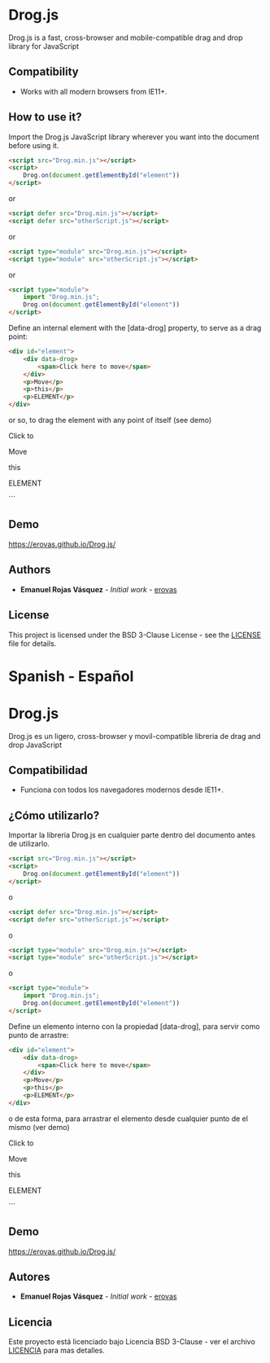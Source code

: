 # Drog.js
Drog.js is a fast, cross-browser and mobile-compatible drag and drop library for JavaScript

## Compatibility
- Works with all modern browsers from IE11+.

## How to use it?

Import the Drog.js JavaScript library wherever you want into the document before using it.

``` html
<script src="Drog.min.js"></script>
<script>
    Drog.on(document.getElementById("element"))
</script>
```

or

``` html
<script defer src="Drog.min.js"></script>
<script defer src="otherScript.js"></script>
```

or

``` html
<script type="module" src="Drog.min.js"></script>
<script type="module" src="otherScript.js"></script>
```

or

``` html
<script type="module">
    import "Drog.min.js";
    Drog.on(document.getElementById("element"))
</script>
```

Define an internal element with the [data-drog] property, to serve as a drag point:

``` html
<div id="element">
    <div data-drog>
        <span>Click here to move</span>
    </div>
    <p>Move</p>
    <p>this</p>
    <p>ELEMENT</p>
</div>
```

or so, to drag the element with any point of itself (see demo)

<div id="element">
    <div>
        <span>Click to</span>
    </div>
    <p>Move</p>
    <p>this</p>
    <p>ELEMENT</p>
</div>
```

## Demo

https://erovas.github.io/Drog.js/

## Authors

* **Emanuel Rojas Vásquez** - *Initial work* - [erovas](https://github.com/erovas)

## License

This project is licensed under the BSD 3-Clause License - see the [LICENSE](https://github.com/erovas/Drog.js/blob/main/LICENSE) file for details.

# Spanish - Español

# Drog.js
Drog.js es un ligero, cross-browser y movil-compatible libreria de drag and drop JavaScript

## Compatibilidad
- Funciona con todos los navegadores modernos desde IE11+.

## ¿Cómo utilizarlo?
Importar la libreria Drog.js en cualquier parte dentro del documento antes de utilizarlo.

``` html
<script src="Drog.min.js"></script>
<script>
    Drog.on(document.getElementById("element"))
</script>
```

o

``` html
<script defer src="Drog.min.js"></script>
<script defer src="otherScript.js"></script>
```

o

``` html
<script type="module" src="Drog.min.js"></script>
<script type="module" src="otherScript.js"></script>
```

o

``` html
<script type="module">
    import "Drog.min.js";
    Drog.on(document.getElementById("element"))
</script>
```

Define un elemento interno con la propiedad [data-drog], para servir como punto de arrastre:

``` html
<div id="element">
    <div data-drog>
        <span>Click here to move</span>
    </div>
    <p>Move</p>
    <p>this</p>
    <p>ELEMENT</p>
</div>
```

o de esta forma, para arrastrar el elemento desde cualquier punto de el mismo (ver demo)

<div id="element">
    <div>
        <span>Click to</span>
    </div>
    <p>Move</p>
    <p>this</p>
    <p>ELEMENT</p>
</div>
```

## Demo

https://erovas.github.io/Drog.js/

## Autores

* **Emanuel Rojas Vásquez** - *Initial work* - [erovas](https://github.com/erovas)

## Licencia

Este proyecto está licenciado bajo Licencia BSD 3-Clause - ver el archivo [LICENCIA](https://github.com/erovas/Drog.js/blob/main/LICENSE) para mas detalles.